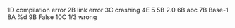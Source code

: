 1D compilation error
2B link error
3C crashing
4E 5
5B 2.0
6B abc
7B Base-1
8A %d
9B False
10C 1/3 wrong